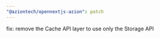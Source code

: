 ```yaml
---
"@aziontech/opennextjs-azion": patch
---
```


fix: remove the Cache API layer to use only the Storage API
